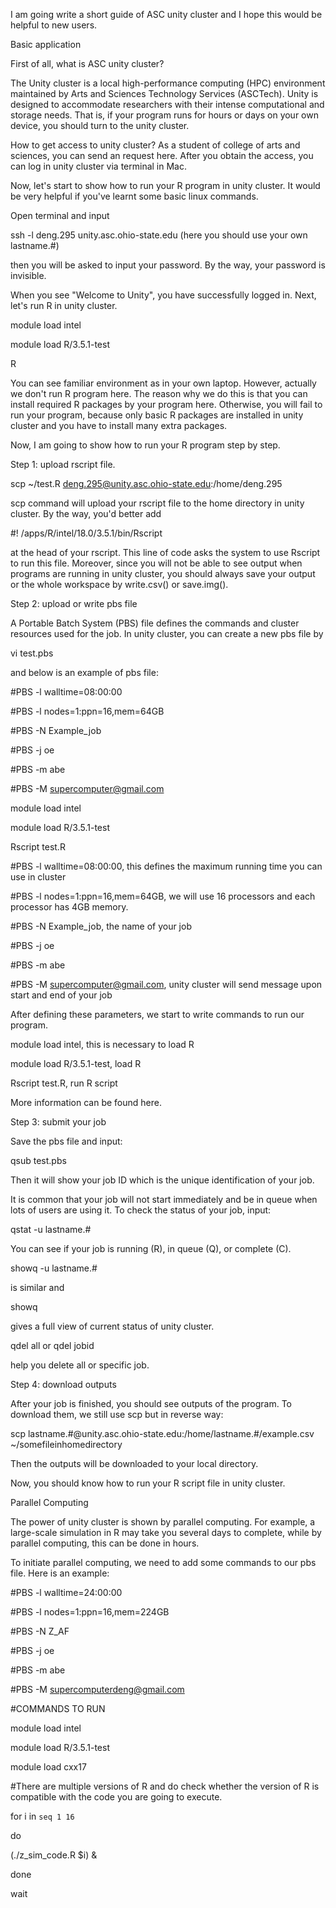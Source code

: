 I am going write a short guide of ASC unity cluster and I hope this would be helpful to new users.

Basic application

First of all, what is ASC unity cluster?

The Unity cluster is a local high-performance computing (HPC) environment maintained by Arts and Sciences Technology Services (ASCTech). Unity is designed to accommodate researchers with their intense computational and storage needs. That is, if your program runs for hours or days on your own device, you should turn to the unity cluster.

How to get access to unity cluster? As a student of college of arts and sciences, you can send an request here. After you obtain the access, you can log in unity cluster via terminal in Mac.

Now, let's start to show how to run your R program in unity cluster. It would be very helpful if you've learnt some basic linux commands.

Open terminal and input

ssh -l deng.295 unity.asc.ohio-state.edu (here you should use your own lastname.#)

then you will be asked to input your password. By the way, your password is invisible.

When you see "Welcome to Unity", you have successfully logged in. Next, let's run R in unity cluster.

module load intel

module load R/3.5.1-test

R

You can see familiar environment as in your own laptop. However, actually we don't run R program here. The reason why we do this is that you can install required R packages by your program here. Otherwise, you will fail to run your program, because only basic R packages are installed in unity cluster and you have to install many extra packages.

Now, I am going to show how to run your R program step by step.

Step 1: upload rscript file.

scp ~/test.R deng.295@unity.asc.ohio-state.edu:/home/deng.295 

scp command will upload your rscript file to the home directory in unity cluster. By the way, you'd better add

#! /apps/R/intel/18.0/3.5.1/bin/Rscript 

at the head of your rscript. This line of code asks the system to use Rscript to run this file. Moreover, since you will not be able to see output when programs are running in unity cluster, you should always save your output or the whole workspace by write.csv() or save.img().

Step 2: upload or write pbs file

A Portable Batch System (PBS) file defines the commands and cluster resources used for the job. In unity cluster, you can create a new pbs file by

vi test.pbs 

and below is an example of pbs file:

#PBS -l walltime=08:00:00

#PBS -l nodes=1:ppn=16,mem=64GB

#PBS -N Example_job

#PBS -j oe

#PBS -m abe

#PBS -M supercomputer@gmail.com


module load intel

module load R/3.5.1-test

Rscript test.R

#PBS -l walltime=08:00:00, this defines the maximum running time you can use in cluster

#PBS -l nodes=1:ppn=16,mem=64GB, we will use 16 processors and each processor has 4GB memory.

#PBS -N Example_job, the name of your job

#PBS -j oe

#PBS -m abe

#PBS -M supercomputer@gmail.com, unity cluster will send message upon start and end of your job


After defining these parameters, we start to write commands to run our program.

module load intel, this is necessary to load R

module load R/3.5.1-test, load R

Rscript test.R, run R script

More information can be found here.

Step 3: submit your job

Save the pbs file and input:

qsub test.pbs

Then it will show your job ID which is the unique identification of your job.

It is common that your job will not start immediately and be in queue when lots of users are using it. To check the status of your job, input:

qstat -u lastname.# 

You can see if your job is running (R), in queue (Q), or complete (C).

showq -u lastname.# 

is similar and

showq

gives a full view of current status of unity cluster.

qdel all or qdel jobid

help you delete all or specific job.

Step 4: download outputs

After your job is finished, you should see outputs of the program. To download them, we still use scp but in reverse way:

scp lastname.#@unity.asc.ohio-state.edu:/home/lastname.#/example.csv ~/somefileinhomedirectory

Then the outputs will be downloaded to your local directory.



Now, you should know how to run your R script file in unity cluster.



Parallel Computing

The power of unity cluster is shown by parallel computing. For example, a large-scale simulation in R may take you several days to complete, while by parallel computing, this can be done in hours.

To initiate parallel computing, we need to add some commands to our pbs file. Here is an example:



#PBS -l walltime=24:00:00

#PBS -l nodes=1:ppn=16,mem=224GB

#PBS -N Z_AF

#PBS -j oe

#PBS -m abe

#PBS -M supercomputerdeng@gmail.com

#COMMANDS TO RUN

module load intel

module load R/3.5.1-test

module load cxx17

#There are multiple versions of R and do check whether the version of R is compatible with the code you are going to execute.

for i in `seq 1 16`

do

(./z_sim_code.R $i) &

done

wait

